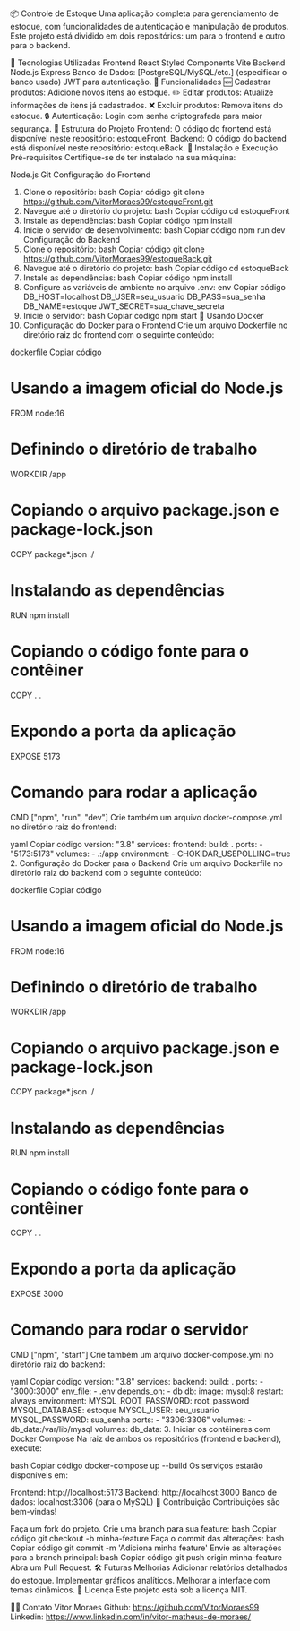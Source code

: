 📦 Controle de Estoque
Uma aplicação completa para gerenciamento de estoque, com funcionalidades de autenticação e manipulação de produtos. Este projeto está dividido em dois repositórios: um para o frontend e outro para o backend.

🚀 Tecnologias Utilizadas
Frontend
React
Styled Components
Vite
Backend
Node.js
Express
Banco de Dados: [PostgreSQL/MySQL/etc.] (especificar o banco usado)
JWT para autenticação.
🌟 Funcionalidades
🆕 Cadastrar produtos: Adicione novos itens ao estoque.
✏️ Editar produtos: Atualize informações de itens já cadastrados.
❌ Excluir produtos: Remova itens do estoque.
🔒 Autenticação: Login com senha criptografada para maior segurança.
📂 Estrutura do Projeto
Frontend: O código do frontend está disponível neste repositório: estoqueFront.
Backend: O código do backend está disponível neste repositório: estoqueBack.
🔧 Instalação e Execução
Pré-requisitos
Certifique-se de ter instalado na sua máquina:

Node.js
Git
Configuração do Frontend
1. Clone o repositório:
bash
Copiar código
git clone https://github.com/VitorMoraes99/estoqueFront.git
2. Navegue até o diretório do projeto:
bash
Copiar código
cd estoqueFront
3. Instale as dependências:
bash
Copiar código
npm install
4. Inicie o servidor de desenvolvimento:
bash
Copiar código
npm run dev
Configuração do Backend
1. Clone o repositório:
bash
Copiar código
git clone https://github.com/VitorMoraes99/estoqueBack.git
2. Navegue até o diretório do projeto:
bash
Copiar código
cd estoqueBack
3. Instale as dependências:
bash
Copiar código
npm install
4. Configure as variáveis de ambiente no arquivo .env:
env
Copiar código
DB_HOST=localhost
DB_USER=seu_usuario
DB_PASS=sua_senha
DB_NAME=estoque
JWT_SECRET=sua_chave_secreta
5. Inicie o servidor:
bash
Copiar código
npm start
🐳 Usando Docker
1. Configuração do Docker para o Frontend
Crie um arquivo Dockerfile no diretório raiz do frontend com o seguinte conteúdo:

dockerfile
Copiar código
# Usando a imagem oficial do Node.js
FROM node:16

# Definindo o diretório de trabalho
WORKDIR /app

# Copiando o arquivo package.json e package-lock.json
COPY package*.json ./

# Instalando as dependências
RUN npm install

# Copiando o código fonte para o contêiner
COPY . .

# Expondo a porta da aplicação
EXPOSE 5173

# Comando para rodar a aplicação
CMD ["npm", "run", "dev"]
Crie também um arquivo docker-compose.yml no diretório raiz do frontend:

yaml
Copiar código
version: "3.8"
services:
  frontend:
    build: .
    ports:
      - "5173:5173"
    volumes:
      - .:/app
    environment:
      - CHOKIDAR_USEPOLLING=true
2. Configuração do Docker para o Backend
Crie um arquivo Dockerfile no diretório raiz do backend com o seguinte conteúdo:

dockerfile
Copiar código
# Usando a imagem oficial do Node.js
FROM node:16

# Definindo o diretório de trabalho
WORKDIR /app

# Copiando o arquivo package.json e package-lock.json
COPY package*.json ./

# Instalando as dependências
RUN npm install

# Copiando o código fonte para o contêiner
COPY . .

# Expondo a porta da aplicação
EXPOSE 3000

# Comando para rodar o servidor
CMD ["npm", "start"]
Crie também um arquivo docker-compose.yml no diretório raiz do backend:

yaml
Copiar código
version: "3.8"
services:
  backend:
    build: .
    ports:
      - "3000:3000"
    env_file:
      - .env
    depends_on:
      - db
  db:
    image: mysql:8
    restart: always
    environment:
      MYSQL_ROOT_PASSWORD: root_password
      MYSQL_DATABASE: estoque
      MYSQL_USER: seu_usuario
      MYSQL_PASSWORD: sua_senha
    ports:
      - "3306:3306"
    volumes:
      - db_data:/var/lib/mysql
volumes:
  db_data:
3. Iniciar os contêineres com Docker Compose
Na raiz de ambos os repositórios (frontend e backend), execute:

bash
Copiar código
docker-compose up --build
Os serviços estarão disponíveis em:

Frontend: http://localhost:5173
Backend: http://localhost:3000
Banco de dados: localhost:3306 (para o MySQL)
🤝 Contribuição
Contribuições são bem-vindas!

Faça um fork do projeto.
Crie uma branch para sua feature:
bash
Copiar código
git checkout -b minha-feature
Faça o commit das alterações:
bash
Copiar código
git commit -m 'Adiciona minha feature'
Envie as alterações para a branch principal:
bash
Copiar código
git push origin minha-feature
Abra um Pull Request.
🛠️ Futuras Melhorias
Adicionar relatórios detalhados do estoque.
Implementar gráficos analíticos.
Melhorar a interface com temas dinâmicos.
📜 Licença
Este projeto está sob a licença MIT.

🧑‍💻 Contato
Vitor Moraes
Github: https://github.com/VitorMoraes99
Linkedin: https://www.linkedin.com/in/vitor-matheus-de-moraes/

